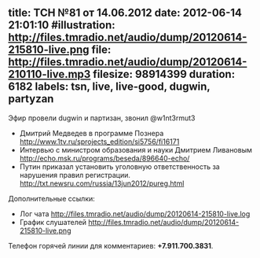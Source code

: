 title: ТСН №81 от 14.06.2012
date: 2012-06-14 21:01:10
#illustration: http://files.tmradio.net/audio/dump/20120614-215810-live.png
file: http://files.tmradio.net/audio/dump/20120614-210110-live.mp3
filesize: 98914399
duration: 6182
labels: tsn, live, live-good, dugwin, partyzan
---

Эфир провели dugwin и партизан, звонил @w1nt3rmut3

- Дмитрий Медведев в программе Познера
  http://www.1tv.ru/sprojects_edition/si5756/fi16171
- Интервью с министром образования и науки Дмитрием Ливановым
  http://echo.msk.ru/programs/beseda/896640-echo/
- Путин приказал установить уголовную ответственность за нарушения правил регистрации.
  http://txt.newsru.com/russia/13jun2012/pureg.html

Дополнительные ссылки:

- Лог чата
  http://files.tmradio.net/audio/dump/20120614-215810-live.log
- График слушателей
  http://files.tmradio.net/audio/dump/20120614-215810-live.png

Телефон горячей линии для комментариев: **+7.911.700.3831**.
